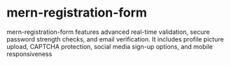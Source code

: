 # mern-registration-form
mern-registration-form features advanced real-time validation, secure password strength checks, and email verification. It includes profile picture upload, CAPTCHA protection, social media sign-up options, and mobile responsiveness
